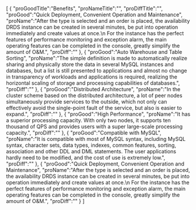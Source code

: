 [
	{
		"proGoodTitle":"Benefits",
		"proNameTitle":"",
		"proDiffTitle":"",
		"proGood":"Quick Deployment, Convenient Operation and Maintenance",
		"proName":"After the type is selected and an order is placed, the availability DRDS instance can be created in several minutes, be put into operation immediately and create values at once.\n For the instance has the perfect features of performance monitoring and exception alarm, the main operating features can be completed in the console, greatly simplify the amount of O&M.",
		"proDiff":""
	},
	{
		"proGood":"Auto Warehouse and Table Sorting",
		"proName":"The simple definition is made to automatically realize sharing and physically store the data in several MySQL instances and databases, but a list is still presented to applications and almost no change in transparency of workloads and applications is required, realizing the horizontal scaling of storage and processing capabilities of databases.",
		"proDiff":""
	},
	{
		"proGood":"Distributed Architecture",
		"proName":"In the cluster scheme based on the distributed architecture, a lot of peer nodes simultaneously provide services to the outside, which not only can effectively avoid the single-point fault of the service, but also is easier to expand.",
		"proDiff":""
	},
	{
		"proGood":"High Performance",
		"proName":"It has a superior processing capacity. With only two nodes, it supports ten thousand of QPS and provides users with a super large-scale processing capacity.",
		"proDiff":""
	},
	{
		"proGood":"Compatible with MySQL",
		"proName":"It is compatible with most of MySQL syntax, including MySQL syntax, character sets, data types, indexes, common features, sorting, association and other DDL and DML statements. The user applications hardly need to be modified, and the cost of use is extremely low.",
		"proDiff":""
	},
	{
		"proGood":"Quick Deployment, Convenient Operation and Maintenance",
		"proName":"After the type is selected and an order is placed, the availability DRDS instance can be created in several minutes, be put into operation immediately and create values at once.\n For the instance has the perfect features of performance monitoring and exception alarm, the main operating features can be completed in the console, greatly simplify the amount of O&M.",
		"proDiff":""
	}
]